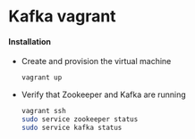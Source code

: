 # Kafka vagrant

#### Installation

* Create and provision the virtual machine

  ```bash
  vagrant up
  ```

* Verify that Zookeeper and Kafka are running

  ```bash
  vagrant ssh
  sudo service zookeeper status
  sudo service kafka status
  ```
